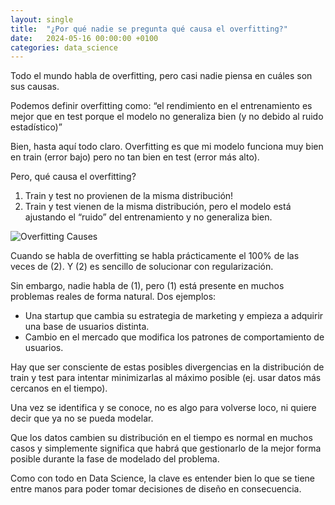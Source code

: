 ```yaml
---
layout: single
title:  "¿Por qué nadie se pregunta qué causa el overfitting?"
date:   2024-05-16 00:00:00 +0100
categories: data_science
---
```

Todo el mundo habla de overfitting, pero casi nadie piensa en cuáles son sus causas.

Podemos definir overfitting como: “el rendimiento en el entrenamiento es mejor que en test porque el modelo no generaliza bien (y no debido al ruido estadístico)”

Bien, hasta aquí todo claro. Overfitting es que mi modelo funciona muy bien en train (error bajo) pero no tan bien en test (error más alto).

Pero, qué causa el overfitting?
1. Train y test no provienen de la misma distribución!
2. Train y test vienen de la misma distribución, pero el modelo está ajustando el “ruido” del entrenamiento y no generaliza bien.

![Overfitting Causes](/assets/images/overfitting_causes.jpeg) 

Cuando se habla de overfitting se habla prácticamente el 100% de las veces de (2). Y (2) es sencillo de solucionar con regularización.

Sin embargo, nadie habla de (1), pero (1) está presente en muchos problemas reales de forma natural. Dos ejemplos:
- Una startup que cambia su estrategia de marketing y empieza a adquirir una base de usuarios distinta.
- Cambio en el mercado que modifica los patrones de comportamiento de usuarios.

Hay que ser consciente de estas posibles divergencias en la distribución de train y test para intentar minimizarlas al máximo posible (ej. usar datos más cercanos en el tiempo). 

Una vez se identifica y se conoce, no es algo para volverse loco, ni quiere decir que ya no se pueda modelar. 

Que los datos cambien su distribución en el tiempo es normal en muchos casos y simplemente significa que habrá que gestionarlo de la mejor forma posible durante la fase de modelado del problema. 

Como con todo en Data Science, la clave es entender bien lo que se tiene entre manos para poder tomar decisiones de diseño en consecuencia.